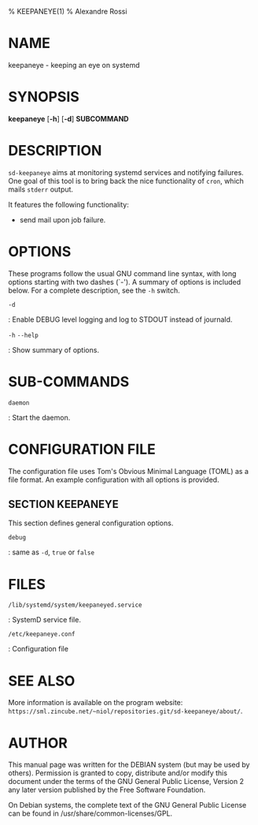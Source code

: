 % KEEPANEYE(1)
% Alexandre Rossi

# NAME

keepaneye - keeping an eye on systemd

# SYNOPSIS

**keepaneye** [**-h**] [**-d**] **SUBCOMMAND**

# DESCRIPTION

`sd-keepaneye` aims at monitoring systemd services and notifying
failures. One goal of this tool is to bring back the nice functionality of
`cron`, which mails `stderr` output.

It features the following functionality:

  * send mail upon job failure.

# OPTIONS

These programs follow the usual GNU command line syntax, with long
options starting with two dashes (\`-\'). A summary of options is
included below. For a complete description, see the `-h` switch.

`-d`

: Enable DEBUG level logging and log to STDOUT instead of journald.

`-h` `--help`

: Show summary of options.

# SUB-COMMANDS

`daemon`

: Start the daemon.

# CONFIGURATION FILE

The configuration file uses Tom's Obvious Minimal Language (TOML) as a
file format. An example configuration with all options is provided.

## SECTION KEEPANEYE

This section defines general configuration options.

`debug`

: same as `-d`, `true` or `false`

# FILES

`/lib/systemd/system/keepaneyed.service`

: SystemD service file.

`/etc/keepaneye.conf`

: Configuration file

# SEE ALSO

More information is available on the program website:
`https://sml.zincube.net/~niol/repositories.git/sd-keepaneye/about/`.

# AUTHOR

This manual page was written for the DEBIAN system (but may be used by
others). Permission is granted to copy, distribute and/or modify this
document under the terms of the GNU General Public License, Version 2
any later version published by the Free Software Foundation.

On Debian systems, the complete text of the GNU General Public License
can be found in /usr/share/common-licenses/GPL.
